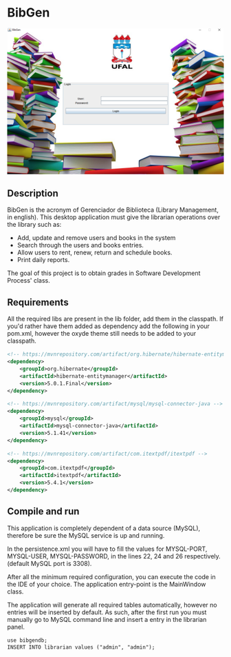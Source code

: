 # BibGen

![BibGen](bibgen.png)</br>

## Description
   BibGen is the acronym of Gerenciador de Biblioteca (Library Management, in english).
   This desktop application must give the librarian operations over the library such as:
   
   * Add, update and remove users and books in the system
   * Search through the users and books entries.
   * Allow users to rent, renew, return and schedule books.
   * Print daily reports. 

   The goal of this project is to obtain grades in Software Development Process' class.
    
## Requirements
All the required libs are present in the lib folder, add them in the classpath.
 If you'd rather have them added as dependency add the following in your pom.xml,
  however the oxyde theme still needs to be added to your classpath.
```xml
<!-- https://mvnrepository.com/artifact/org.hibernate/hibernate-entitymanager -->
<dependency>
    <groupId>org.hibernate</groupId>
    <artifactId>hibernate-entitymanager</artifactId>
    <version>5.0.1.Final</version>
</dependency>
```

```xml
<!-- https://mvnrepository.com/artifact/mysql/mysql-connector-java -->
<dependency>
    <groupId>mysql</groupId>
    <artifactId>mysql-connector-java</artifactId>
    <version>5.1.41</version>
</dependency>
```

```xml
<!-- https://mvnrepository.com/artifact/com.itextpdf/itextpdf -->
<dependency>
    <groupId>com.itextpdf</groupId>
    <artifactId>itextpdf</artifactId>
    <version>5.4.1</version>
</dependency>
```

## Compile and run
This application is completely dependent of a data source (MySQL), therefore be sure
the MySQL service is up and running.

In the persistence.xml you will have to fill the values for MYSQL-PORT, MYSQL-USER,
MYSQL-PASSWORD, in the lines 22, 24 and 26 respectively. (default MySQL port is 3308).

After all the minimum required configuration, you can execute the code in the IDE of 
your choice. The application entry-point is the MainWindow class.

The application will generate all required tables automatically, however no entries
will be inserted by default. As such, after the first run you must manually go to MySQL
command line and insert a entry in the librarian panel.

```mysql
use bibgendb;
INSERT INTO librarian values ("admin", "admin");
```